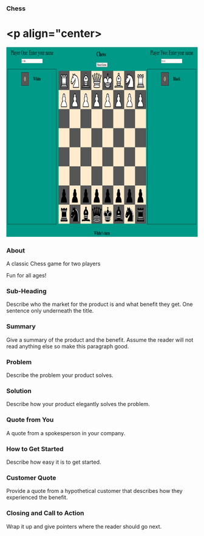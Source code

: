 ### Chess

# <p align="center>
  <img width="800" height="500" src="title-screen.png">
  </p>

### About

A classic Chess game for two players

Fun for all ages! 


### Sub-Heading
Describe who the market for the product is and what benefit they get. One sentence only underneath the title.

### Summary
Give a summary of the product and the benefit. Assume the reader will not read anything else so make this paragraph good.

### Problem
Describe the problem your product solves.

### Solution
Describe how your product elegantly solves the problem.

### Quote from You
A quote from a spokesperson in your company.

### How to Get Started
Describe how easy it is to get started.

### Customer Quote
Provide a quote from a hypothetical customer that describes how they experienced the benefit.

### Closing and Call to Action
Wrap it up and give pointers where the reader should go next.
